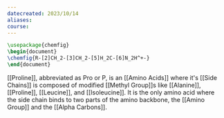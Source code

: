 ```yaml
---
datecreated: 2023/10/14
aliases: 
course:
---
```

```tikz
\usepackage{chemfig}
\begin{document}
\chemfig{R-[2]CH_2-[3]CH_2-[5]H_2C-[6]N_2H^+-}
\end{document}
```

[[Proline]], abbreviated as Pro or P, is an [[Amino Acids]] where it's [[Side Chains]] is composed of modified [[Methyl Group]]s like [[Alanine]], [[Proline]], [[Leucine]], and [[Isoleucine]]. It is the only amino acid where the side chain binds to two parts of the amino backbone, the [[Amino Group]] and the [[Alpha Carbons]].

